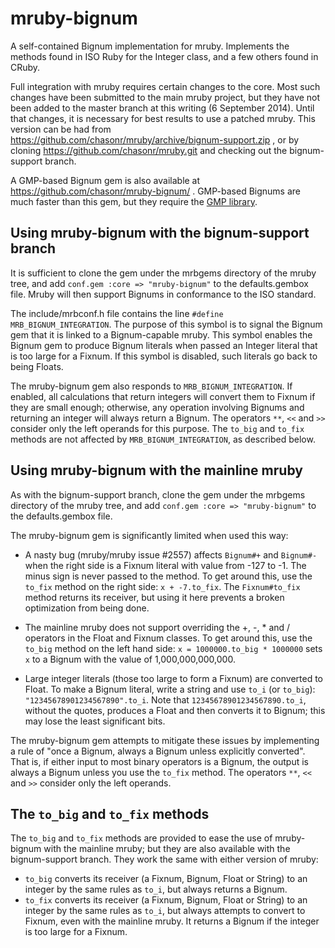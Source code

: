 mruby-bignum
============

A self-contained Bignum implementation for mruby.  Implements the methods found in ISO Ruby for the Integer class, and a
few others found in CRuby.

Full integration with mruby requires certain changes to the core.  Most such changes have been submitted to the main mruby
project, but they have not been added to the master branch at this writing (6 September 2014).  Until that changes, it is
necessary for best results to use a patched mruby.  This version can be had from https://github.com/chasonr/mruby/archive/bignum-support.zip , or by cloning https://github.com/chasonr/mruby.git and checking out the bignum-support branch.

A GMP-based Bignum gem is also available at https://github.com/chasonr/mruby-bignum/ .  GMP-based Bignums are much faster than this gem, but they require the [GMP library](https://gmplib.org/).

## Using mruby-bignum with the bignum-support branch

It is sufficient to clone the gem under the mrbgems directory of the mruby tree, and add `conf.gem :core => "mruby-bignum"` to the defaults.gembox file.  Mruby will then support Bignums in conformance to the ISO standard.

The include/mrbconf.h file contains the line `#define MRB_BIGNUM_INTEGRATION`.  The purpose of this symbol is to signal the Bignum gem that it is linked to a Bignum-capable mruby.  This symbol enables the Bignum gem to produce Bignum literals when passed an Integer literal that is too large for a Fixnum.  If this symbol is disabled, such literals go back to being Floats.

The mruby-bignum gem also responds to `MRB_BIGNUM_INTEGRATION`.  If enabled, all calculations that return integers will convert them to Fixnum if they are small enough; otherwise, any operation involving Bignums and returning an integer will always return a Bignum.  The operators `**`, `<<` and `>>` consider only the left operands for this purpose.  The `to_big` and `to_fix` methods are not affected by `MRB_BIGNUM_INTEGRATION`, as described below.

## Using mruby-bignum with the mainline mruby

As with the bignum-support branch, clone the gem under the mrbgems directory of the mruby tree, and add `conf.gem :core => "mruby-bignum"` to the defaults.gembox file.

The mruby-bignum gem is significantly limited when used this way:

* A nasty bug (mruby/mruby issue #2557) affects `Bignum#+` and `Bignum#-` when the right side is a Fixnum literal with value from -127 to -1.  The minus sign is never passed to the method.  To get around this, use the `to_fix` method on the right side:  `x + -7.to_fix`.  The `Fixnum#to_fix` method returns its receiver, but using it here prevents a broken optimization from being done.

* The mainline mruby does not support overriding the +, -, * and / operators in the Float and Fixnum classes.  To get around this, use the `to_big` method on the left hand side:  `x = 1000000.to_big * 1000000` sets `x` to a Bignum with the value of 1,000,000,000,000.

* Large integer literals (those too large to form a Fixnum) are converted to Float.  To make a Bignum literal, write a string and use `to_i` (or `to_big`):  `"12345678901234567890".to_i`.  Note that `12345678901234567890.to_i`, without the quotes, produces a Float and then converts it to Bignum; this may lose the least significant bits.

The mruby-bignum gem attempts to mitigate these issues by implementing a rule of "once a Bignum, always a Bignum unless explicitly converted".  That is, if either input to most binary operators is a Bignum, the output is always a Bignum unless you use the `to_fix` method.  The operators `**`, `<<` and `>>` consider only the left operands.

## The `to_big` and `to_fix` methods

The `to_big` and `to_fix` methods are provided to ease the use of mruby-bignum with the mainline mruby; but they are also available with the bignum-support branch.  They work the same with either version of mruby:

* `to_big` converts its receiver (a Fixnum, Bignum, Float or String) to an integer by the same rules as `to_i`, but always returns a Bignum.
* `to_fix` converts its receiver (a Fixnum, Bignum, Float or String) to an integer by the same rules as `to_i`, but always attempts to convert to Fixnum, even with the mainline mruby.  It returns a Bignum if the integer is too large for a Fixnum.
